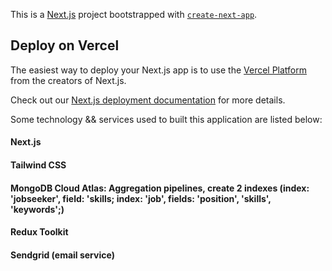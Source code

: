 This is a [Next.js](https://nextjs.org/) project bootstrapped with [`create-next-app`](https://github.com/vercel/next.js/tree/canary/packages/create-next-app).

## Deploy on Vercel

The easiest way to deploy your Next.js app is to use the [Vercel Platform](https://vercel.com/new?utm_medium=default-template&filter=next.js&utm_source=create-next-app&utm_campaign=create-next-app-readme) from the creators of Next.js.

Check out our [Next.js deployment documentation](https://nextjs.org/docs/deployment) for more details.

Some technology && services used to built this application are listed below:
#### Next.js
#### Tailwind CSS
#### MongoDB Cloud Atlas: Aggregation pipelines, create 2 indexes (index: 'jobseeker', field: 'skills; index: 'job', fields: 'position', 'skills', 'keywords';)
#### Redux Toolkit 
#### Sendgrid (email service) 


